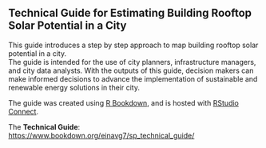## Technical Guide for Estimating Building Rooftop Solar Potential in a City

This guide introduces a step by step approach to map building rooftop solar potential in a city.  
The guide is intended for the use of city planners, infrastructure managers, and city data analysts. With the outputs of this guide, decision makers can make informed decisions to advance the implementation of sustainable and renewable energy solutions in their city.

The guide was created using [R Bookdown](https://bookdown.org/home/), and is hosted with [RStudio Connect](https://docs.rstudio.com/connect/user/).

The **Technical Guide**: https://www.bookdown.org/einavg7/sp_technical_guide/


